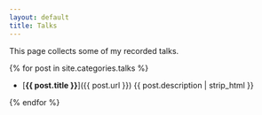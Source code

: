 ```yaml
---
layout: default
title: Talks
---
```


This page collects some of my recorded talks.

{% for post in site.categories.talks %}

- [**{{ post.title }}**]({{ post.url }}) {{ post.description | strip_html }}

{% endfor %}